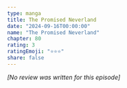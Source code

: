 ```yaml
---
type: manga
title: The Promised Neverland
date: "2024-09-16T00:00:00"
name: "The Promised Neverland"
chapter: 80
rating: 3
ratingEmoji: "⭐️⭐️⭐️"
share: false
---
```


_[No review was written for this episode]_